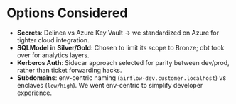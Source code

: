 # Options Considered

- **Secrets**: Delinea vs Azure Key Vault → we standardized on Azure for tighter cloud integration.
- **SQLModel in Silver/Gold**: Chosen to limit its scope to Bronze; dbt took over for analytics layers.
- **Kerberos Auth**: Sidecar approach selected for parity between dev/prod, rather than ticket forwarding hacks.
- **Subdomains**: env-centric naming (`airflow-dev.customer.localhost`) vs enclaves (`low/high`). We went env-centric to simplify developer experience.
